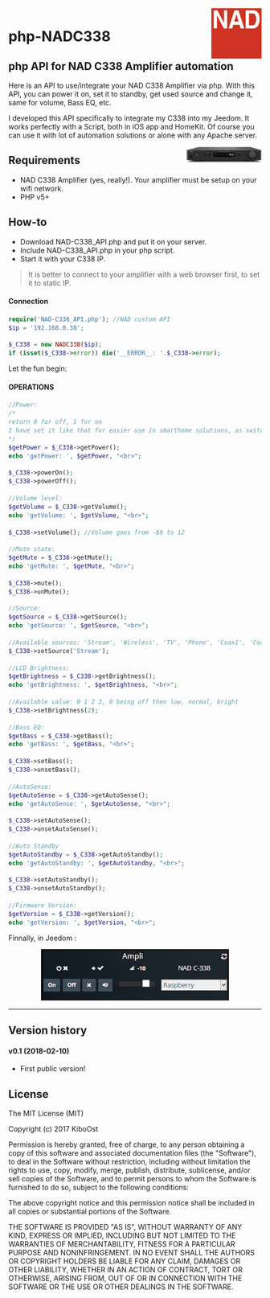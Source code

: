
<img align="right" src="/assets/NAD_logo.jpg" width="100">

# php-NADC338

## php API for NAD C338 Amplifier automation

Here is an API to use/integrate your NAD C338 Amplifier via php. With this API, you can power it on, set it to standby, get used source and change it, same for volume, Bass EQ, etc.

I developed this API specifically to integrate my C338 into my Jeedom. It works perfectly with a Script, both in iOS app and HomeKit. Of course you can use it with lot of automation solutions or alone with any Apache server.

<img align="right" src="/assets/C338.jpg" width="150">

## Requirements
- NAD C338 Amplifier (yes, really!). Your amplifier must be setup on your wifi network.
- PHP v5+

## How-to
- Download NAD-C338_API.php and put it on your server.
- Include NAD-C338_API.php in your php script.
- Start it with your C338 IP.

> It is better to connect to your amplifier with a web browser first, to set it to static IP.

#### Connection

```php
require('NAD-C338_API.php'); //NAD custom API
$ip = '192.168.0.38';

$_C338 = new NADC338($ip);
if (isset($_C338->error)) die('__ERROR__: '.$_C338->error);
```

Let the fun begin:

#### OPERATIONS<br />

```php
//Power:
/*
return 0 for off, 1 for on
I have set it like that for easier use in smarthome solutions, as switch are often binary.
*/
$getPower = $_C338->getPower();
echo 'getPower: ', $getPower, "<br>";

$_C338->powerOn();
$_C338->powerOff();

//Volume level:
$getVolume = $_C338->getVolume();
echo 'getVolume: ', $getVolume, "<br>";

$_C338->setVolume(); //Volume goes from -80 to 12

//Mute state:
$getMute = $_C338->getMute();
echo 'getMute: ', $getMute, "<br>";

$_C338->mute();
$_C338->unMute();

//Source:
$getSource = $_C338->getSource();
echo 'getSource: ', $getSource, "<br>";

//Available sources: 'Stream', 'Wireless', 'TV', 'Phono', 'Coax1', 'Coax2', 'Opt1', 'Opt2'
$_C338->setSource('Stream');

//LCD Brightness:
$getBrightness = $_C338->getBrightness();
echo 'getBrightness: ', $getBrightness, "<br>";

//Available value: 0 1 2 3, 0 being off then low, normal, bright
$_C338->setBrightness(2);

//Bass EQ:
$getBass = $_C338->getBass();
echo 'getBass: ', $getBass, "<br>";

$_C338->setBass();
$_C338->unsetBass();

//AutoSense:
$getAutoSense = $_C338->getAutoSense();
echo 'getAutoSense: ', $getAutoSense, "<br>";

$_C338->setAutoSense();
$_C338->unsetAutoSense();

//Auto Standby
$getAutoStandby = $_C338->getAutoStandby();
echo 'getAutoStandby: ', $getAutoStandby, "<br>";

$_C338->setAutoStandby();
$_C338->unsetAutoStandby();

//Firmware Version:
$getVersion = $_C338->getVersion();
echo 'getVersion: ', $getVersion, "<br>";

```

Finnally, in Jeedom :
<p align="center"><img src="/assets/JeedomNAD.jpg"></p>

-----------------

## Version history

#### v0.1 (2018-02-10)
- First public version!

## License

The MIT License (MIT)

Copyright (c) 2017 KiboOst

Permission is hereby granted, free of charge, to any person obtaining a copy
of this software and associated documentation files (the "Software"), to deal
in the Software without restriction, including without limitation the rights
to use, copy, modify, merge, publish, distribute, sublicense, and/or sell
copies of the Software, and to permit persons to whom the Software is
furnished to do so, subject to the following conditions:

The above copyright notice and this permission notice shall be included in all
copies or substantial portions of the Software.

THE SOFTWARE IS PROVIDED "AS IS", WITHOUT WARRANTY OF ANY KIND, EXPRESS OR
IMPLIED, INCLUDING BUT NOT LIMITED TO THE WARRANTIES OF MERCHANTABILITY,
FITNESS FOR A PARTICULAR PURPOSE AND NONINFRINGEMENT. IN NO EVENT SHALL THE
AUTHORS OR COPYRIGHT HOLDERS BE LIABLE FOR ANY CLAIM, DAMAGES OR OTHER
LIABILITY, WHETHER IN AN ACTION OF CONTRACT, TORT OR OTHERWISE, ARISING FROM,
OUT OF OR IN CONNECTION WITH THE SOFTWARE OR THE USE OR OTHER DEALINGS IN THE
SOFTWARE.
